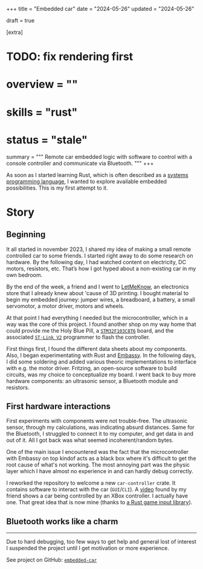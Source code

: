 +++
title = "Embedded car"
date = "2024-05-26"
updated = "2024-05-26"

draft = true

[extra]
# TODO: fix rendering first
# overview = ""
# skills = "rust"
# status = "stale"

summary = """
Remote car embedded logic with software to control with a console controller and communicate via Bluetooth.
"""
+++

As soon as I started learning Rust, which is often described as a [systems programming language](https://en.wikipedia.org/wiki/Systems_programming), I wanted to explore available embedded possibilities. This is my first attempt to it.

# Story

## Beginning

It all started in november 2023, I shared my idea of making a small remote controlled car to some friends. I started right away to do some research on hardware.
By the following day, I had watched content on electricity, DC motors, resistors, etc. That’s how I got hyped about a non-existing car in my own bedroom.

By the end of the week, a friend and I went to [LetMeKnow](https://letmeknow.fr), an electronics store that I already knew about 'cause of 3D printing. I bought material to begin my embedded journey: jumper wires, a breadboard, a battery, a small servomotor, a motor driver, motors and wheels.

At that point I had everything I needed but the microcontroller, which in a way was the core of this project. I found another shop on my way home that could provide me the Holy Blue Pill, a [`STM32F103C8T6`] board, and the associated [`ST-Link V2`] programmer to flash the controller.

<!-- I was actually one euro short to pay because his card machine was broken, but the vendor was nice and let me go with the Holy Grail -->

First things first, I found the different data sheets about my components. Also, I began experimentating with Rust and [Embassy]. In the following days, I did some soldering and added various theoric implementations to interface with e.g. the motor driver. Fritzing, an open-source software to build circuits, was my choice to conceptualize my board. I went back to buy more hardware components: an ultrasonic sensor, a Bluetooth module and resistors.

## First hardware interactions

First experiments with components were not trouble-free. The ultrasonic sensor, through my calculations, was indicating absurd distances. Same for the Bluetooth, I struggled to connect it to my computer, and get data in and out of it. All I got back was what seemed incoherent/random bytes.

One of the main issue I encountered was the fact that the microcontroller with Embassy on top kindof acts as a black box where it's difficult to get the root cause of what's not working. The most annoying part was the physic layer which I have almost no experience in and can hardly debug correctly.

I reworked the repository to welcome a new `car-controller` crate. It contains software to interact with the car (`GUI`/`CLI`). A [video](https://www.reddit.com/r/rust/comments/yhaslb/media_i_used_rust_as_the_middle_man_for_my_rc_car) found by my friend shows a car being controlled by an XBox controller. I actually have one. That great idea that is now mine (thanks to [a Rust game input library](https://gitlab.com/gilrs-project/gilrs)).

## Bluetooth works like a charm

<!-- TODO -->

---

Due to hard debugging, too few ways to get help and general lost of interest I suspended the project until I get motivation or more experience.

See project on GitHub: [`embedded-car`]

[`embedded-car`]: https://github.com/mrnossiom/embedded-car
[`STM32F103C8T6`]: https://stm32-base.org/boards/STM32F051C8T6-Blue-Pill
[`ST-Link V2`]: https://stm32-base.org/boards/Debugger-STM32F103C8U6-STLINKV2
[Embassy]: https://embassy.dev/
